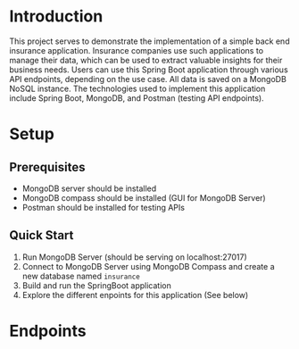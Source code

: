 # Introduction
This project serves to demonstrate the implementation of a simple back end insurance application. Insurance companies use such applications to manage their data, which can be used to extract valuable insights for their business needs. Users can use this Spring Boot application through various API endpoints, depending on the use case. All data is saved on a MongoDB NoSQL instance. The technologies used to implement this application include Spring Boot, MongoDB, and Postman (testing API endpoints). 


# Setup
## Prerequisites
- MongoDB server should be installed
- MongoDB compass should be installed (GUI for MongoDB Server)
- Postman should be installed for testing APIs
## Quick Start
1. Run MongoDB Server (should be serving on localhost:27017)
2. Connect to MongoDB Server using MongoDB Compass and create a new database named `insurance`
3. Build and run the SpringBoot application
4. Explore the different enpoints for this application (See below)

# Endpoints

